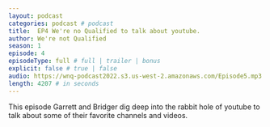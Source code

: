 ```yaml
---
layout: podcast
categories: podcast # podcast
title:  EP4 We're no Qualified to talk about youtube.
author: We're not Qualified 
season: 1
episode: 4
episodeType: full # full | trailer | bonus
explicit: false # true | false
audio: https://wnq-podcast2022.s3.us-west-2.amazonaws.com/Episode5.mp3
length: 4207 # in seconds
---
```

This episode Garrett and Bridger dig deep into the rabbit hole of youtube to talk about some of their favorite channels and videos. 